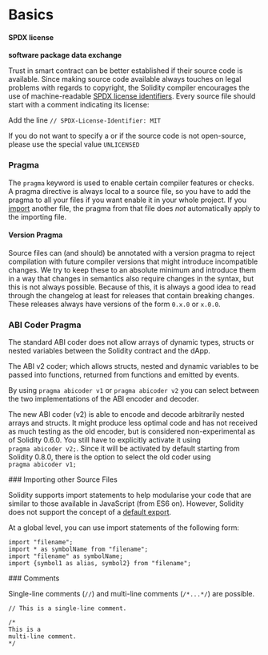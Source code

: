 # Basics

#### SPDX license

**software package data exchange**

Trust in smart contract can be better established if their source code is available. Since making source code available always touches on legal problems with regards to copyright, the Solidity compiler encourages the use of machine-readable [SPDX license identifiers](https://spdx.org/). Every source file should start with a comment indicating its license:

Add the line `// SPDX-License-Identifier: MIT`

If you do not want to specify a or if the source code is not open-source, please use the special value `UNLICENSED`

### Pragma

The `pragma` keyword is used to enable certain compiler features or checks. A pragma directive is always local to a source file, so you have to add the pragma to all your files if you want enable it in your whole project. If you [import](https://docs.soliditylang.org/en/v0.8.1/layout-of-source-files.html#import) another file, the pragma from that file does *not* automatically apply to the importing file.

#### Version Pragma

Source files can (and should) be annotated with a version pragma to reject compilation with future compiler versions that might introduce incompatible changes. We try to keep these to an absolute minimum and introduce them in a way that changes in semantics also require changes in the syntax, but this is not always possible. Because of this, it is always a good idea to read through the changelog at least for releases that contain breaking changes. These releases always have versions of the form `0.x.0` or `x.0.0`.

### ABI Coder Pragma

The standard ABI coder does not allow arrays of dynamic types, structs or nested variables between the Solidity contract and the dApp.

The ABI v2 coder; which allows structs, nested and dynamic variables to be passed into functions, returned from functions and emitted by events.

By using `pragma abicoder v1` or `pragma abicoder v2` you can select between the two implementations of the ABI encoder and decoder.

The new ABI coder (v2) is able to encode and decode arbitrarily nested arrays and structs. It might produce less optimal code and has not received as much testing as the old encoder, but is considered non-experimental as of Solidity 0.6.0. You still have to explicitly activate it using `pragma abicoder v2;`. Since it will be activated by default starting from Solidity 0.8.0, there is the option to select the old coder using `pragma abicoder v1;`

### Importing other Source Files

Solidity supports import statements to help modularise your code that are similar to those available in JavaScript (from ES6 on). However, Solidity does not support the concept of a [default export](https://developer.mozilla.org/en-US/docs/web/javascript/reference/statements/export#Description).

At a global level, you can use import statements of the following form:

```solidity
import "filename";
import * as symbolName from "filename";
import "filename" as symbolName;
import {symbol1 as alias, symbol2} from "filename";
```

### Comments

Single-line comments (`//`) and multi-line comments (`/*...*/`) are possible.

```
// This is a single-line comment.

/*
This is a
multi-line comment.
*/
```